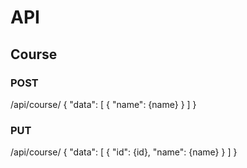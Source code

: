 # API



## Course

### POST
/api/course/
{
  "data": [
    {
      "name": {name}
    }
  ]
}

### PUT
/api/course/
{
  "data": [
    {
      "id": {id},
      "name": {name}
    }
  ]
}





